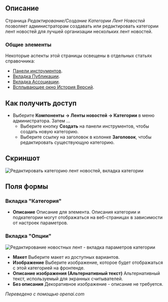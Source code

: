 <!-- Filename: Help4.x:News_Feeds:_New_or_Edit_Category / Display title: Ленты новостей: Изменение категории -->

## Описание

Страница *Редактирование/Создание Категории Лент Новостей* позволяет администраторам создавать или редактировать категории лент новостей для лучшей организации нескольких лент новостей.

### Общие элементы

Некоторые аспекты этой страницы освещены в отдельных статьях справочника:

* [Панели инструментов](jdocmanual?article=help/common-elements/toolbars).
* [Вкладка Публикации](jdocmanual?article=help/common-elements/edit-publishing).
* [Вкладка Ассоциации](jdocmanual?article=help/common-elements/edit-associations).
* [Всплывающее окно История Версий](jdocmanual?article=help/common-elements/edit-version-history).

## Как получить доступ

- Выберите **Компоненты → Ленты новостей → Категории** в меню администратора. Затем ...
  - Выберите кнопку **Создать** на панели инструментов, чтобы создать новую категорию.
  - Выберите ссылку на заголовок в колонке **Заголовок**, чтобы редактировать существующую категорию.

## Скриншот

![Редактировать категорию лент новостей, вкладка категории](../../../ru/images/news-feeds/news-feeds-edit-category-category-tab.png)

## Поля формы

### Вкладка "Категория"

- **Описание** Описание для элемента. Описания категории и подкатегории могут отображаться на веб-страницах в зависимости от настроек параметров.

### Вкладка "Опции"

![Редактирование новостных лент - вкладка параметров категории](../../../ru/images/news-feeds/news-feeds-edit-category-options-tab.png)

- **Макет** Выберите макет из доступных вариантов.
- **Изображение** Выберите изображение, которое будет отображаться с этой категорией на фронтенде.
- **Описание изображения (Альтернативный текст)** Альтернативный текст, используемый для экранных считывателей.
- **Без описания** Декоративное изображение - описание не требуется.

*Переведено с помощью openai.com*

